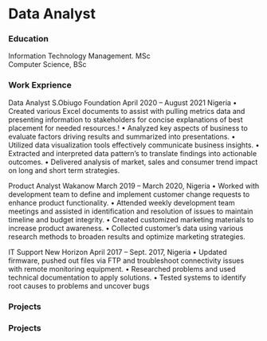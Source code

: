 # Data Analyst

### Education
Information Technology Management. MSc <br>
Computer Science, BSc

### Work Exprience
Data Analyst
S.Obiugo Foundation
April 2020 – August 2021  Nigeria
• Created various Excel documents to assist with pulling metrics data
and presenting information to stakeholders for concise explanations
of best placement for needed resources.!
• Analyzed key aspects of business to evaluate factors driving results
and summarized into presentations.
• Utilized data visualization tools effectively communicate business
insights.
• Extracted and interpreted data pattern’s to translate findings into
actionable outcomes.
• Delivered analysis of market, sales and consumer trend impact on
long and short term strategies.


Product Analyst
Wakanow
March 2019 – March 2020, Nigeria
• Worked with development team to define and implement customer
change requests to enhance product functionality.
• Attended weekly development team meetings and assisted in
identification and resolution of issues to maintain timeline and
budget integrity.
• Created customized marketing materials to increase product
awareness.
• Collected customer’s data using various research methods to broaden
results and optimize marketing strategies.


IT Support
New Horizon
April 2017 – Sept. 2017, Nigeria
• Updated firmware, pushed out files via FTP and troubleshoot
connectivity issues with remote monitoring equipment.
• Researched problems and used technical documentation to apply
solutions.
• Tested systems to identify root causes to problems and uncover bugs

### Projects

### Projects
